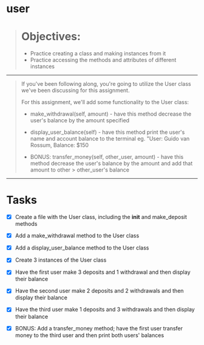 # user

> # Objectives:
>
> - Practice creating a class and making instances from it
> - Practice accessing the methods and attributes of different instances
__________________________________________________________________________________________________________________

>   If you've been following along, you're going to utilize the User class we've been discussing for this assignment.
>
>   For this assignment, we'll add some functionality to the User class:
>
> - make_withdrawal(self, amount) - have this method decrease the user's balance by the amount specified
>
> - display_user_balance(self) - have this method print the user's name and account balance to the terminal
>   eg. "User: Guido van Rossum, Balance: $150
>
> - BONUS: transfer_money(self, other_user, amount) - have this method decrease the user's balance by the amount and add that amount to other >   other_user's balance
__________________________________________________________________________________________________________________

# Tasks

- [X] Create a file with the User class, including the __init__ and make_deposit methods

- [X] Add a make_withdrawal method to the User class

- [X] Add a display_user_balance method to the User class

- [X] Create 3 instances of the User class

- [X] Have the first user make 3 deposits and 1 withdrawal and then display their balance

- [X] Have the second user make 2 deposits and 2 withdrawals and then display their balance

- [X] Have the third user make 1 deposits and 3 withdrawals and then display their balance

- [X] BONUS: Add a transfer_money method; have the first user transfer money to the third user and then print both users' balances
